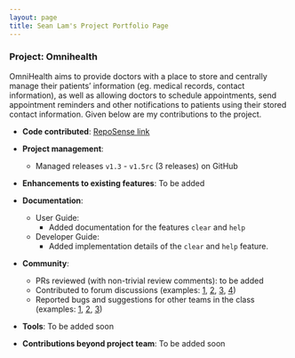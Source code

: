 ```yaml
---
layout: page
title: Sean Lam's Project Portfolio Page
---
```


### Project: Omnihealth

OmniHealth aims to provide doctors with a place to store and centrally manage their patients’ information (eg. medical records, contact information), as well as allowing doctors to schedule appointments, send appointment reminders and other notifications to patients using their stored contact information.
Given below are my contributions to the project.

* **Code contributed**: [RepoSense link](https://nus-cs2103-ay2223s1.github.io/tp-dashboard/?search=ljxsean&breakdown=true)

* **Project management**:
    * Managed releases `v1.3` - `v1.5rc` (3 releases) on GitHub

* **Enhancements to existing features**: To be added

* **Documentation**:
    * User Guide:
        * Added documentation for the features `clear` and `help`
    * Developer Guide:
        * Added implementation details of the `clear` and `help` feature.

* **Community**:
    * PRs reviewed (with non-trivial review comments): to be added
    * Contributed to forum discussions (examples: [1](), [2](), [3](), [4]())
    * Reported bugs and suggestions for other teams in the class (examples: [1](), [2](), [3]())

* **Tools**: To be added soon
* **Contributions beyond project team**: To be added soon
